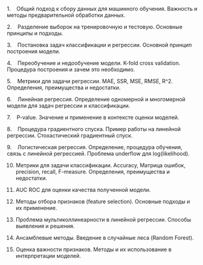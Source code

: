 1.    Общий подход к сбору данных для машинного обучения. Важность и методы предварительной обработки данных.

2.    Разделение выборок на тренировочную и тестовую. Основные принципы и подходы.

3.    Постановка задач классификации и регрессии. Основной принцип построения модели.

4.    Переобучение и недообучение модели. K-fold cross validation. Процедура построения и зачем это необходимо.

5.    Метрики для задачи регрессии. MAE, SSR, MSE, RMSE, R^2. Определения, преимущества и недостатки.

6.    Линейная регрессия. Определение одномерной и многомерной модели для задач регрессии и классификации.

7.    P-value. Значение и применение в контексте оценки моделей.

8.    Процедура градиентного спуска. Пример работы на линейной регрессии. Стохастический градиентный спуск.

9.    Логистическая регрессия. Определение, процедура обучения, связь с линейной регрессией. Проблема underflow для log(likelihood).

10. Метрики для задачи классификации. Accuracy, Матрица ошибок, precision, recall, F-measure. Определения, преимущества и недостатки.

11. AUC ROC для оценки качества полученной модели.

12. Методы отбора признаков (feature selection). Основные подходы и их применение.

13. Проблема мультиколлинеарности в линейной регрессии. Способы выявления и решения.

14. Ансамблевые методы. Введение в случайные леса (Random Forest).

15. Оценка важности признаков. Методы и их использование в интерпретации моделей.